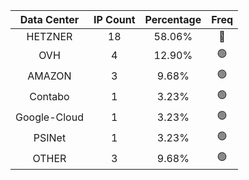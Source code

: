 | Data Center | IP Count | Percentage | Freq |
|:------------:|:--------:|:-----------:|:-----:|
| HETZNER | 18 | 58.06% | 🔴 |
| OVH | 4 | 12.90% | 🟢 |
| AMAZON | 3 | 9.68% | 🟢 |
| Contabo | 1 | 3.23% | 🟢 |
| Google-Cloud | 1 | 3.23% | 🟢 |
| PSINet | 1 | 3.23% | 🟢 |
| OTHER | 3 | 9.68% | 🟢 |